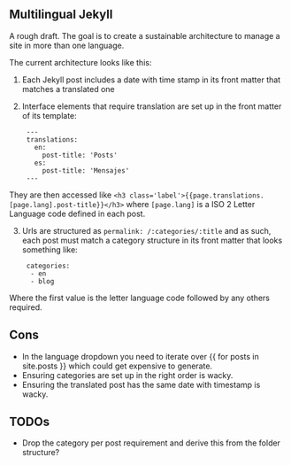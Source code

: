 ## Multilingual Jekyll

A rough draft. The goal is to create a sustainable architecture to manage a site in more than one language.

The current architecture looks like this:

1. Each Jekyll post includes a date with time stamp in its front matter that matches a translated one
2. Interface elements that require translation are set up in the front matter of its template:

        ---
        translations:
          en:
            post-title: 'Posts'
          es:
            post-title: 'Mensajes'
        ---

They are then accessed like  `<h3 class='label'>{{page.translations.[page.lang].post-title}}</h3>` where `[page.lang]`
is a ISO 2 Letter Language code defined in each post.

3. Urls are structured as `permalink: /:categories/:title` and as such, each post must match a category structure in its front matter
that looks something like:

        categories:
         - en
         - blog

Where the first value is the letter language code followed by any others required.

## Cons

- In the language dropdown you need to iterate over {{ for posts in site.posts }} which could get expensive to generate.
- Ensuring categories are set up in the right order is wacky.
- Ensuring the translated post has the same date with timestamp is wacky.

## TODOs
- Drop the category per post requirement and derive this from the folder structure?
